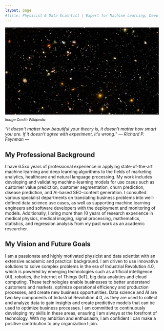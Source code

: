 ```yaml
---
layout: page
#title: Physicist & Data Scientist | Expert for Machine Learning, Deep Learning and Natural Language Processing 
---
```


![universe](images/artificial_intelligence.png)\
<sub>*Image Credit: Wikipedia*

*“It doesn't matter how beautiful your theory is, it doesn't matter how smart you are. If it doesn't agree with experiment, it's wrong.” ― Richard P. Feynman ―*


## My Professional Background
I have 6.5xx years of professional experience in applying state-of-the-art machine learning and deep learning algorithms to the fields of marketing analytics, healthcare and natural language processing. My work includes developing and validating machine-learning models for use cases such as customer value prediction, customer segmentation, churn prediction, disease prediction, and AI-based SEO-content generation. I consulted various specialist departments on translating business problems into well-defined data science use cases, as well as supporting machine learning engineers and software developers with the deployment and monitoring of models. Additionally, I bring more than 10 years of research experience in medical physics, medical imaging, signal processing, mathematics, statistics, and regression analysis from my past work as an academic researcher.

## My Vision and Future Goals
I am a passionate and highly motivated physicist and data scientist with an extensive academic and practical background. I am driven to use innovative solutions to solve complex problems in the era of Industrial Revolution 4.0, which is powered by emerging technologies such as artificial intelligence (AI), robotics, the Internet of Things (IoT), big data analytics and cloud computing. These technologies enable businesses to better understand customers and markets, optimize operational efficiency and production processes, and create new business opportunities. Data science and AI are two key components of Industrial Revolution 4.0, as they are used to collect and analyze data to gain insights and create predictive models that can be used to optimize business processes. I am committed to continuously developing my skills in these areas, ensuring I am always at the forefront of technology. With my ambition and enthusiasm, I am confident I can make a positive contribution to any organization I join.

